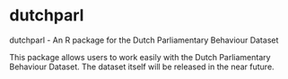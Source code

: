 # dutchparl
dutchparl - An R package for the Dutch Parliamentary Behaviour Dataset

This package allows users to work easily with the Dutch Parliamentary Behaviour Dataset. The dataset itself will be released in the near future.
